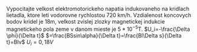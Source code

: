 Vypocitajte velkost elektromotorickeho napatia indukovaneho na kridlach lietadla, ktore leti vodorovne rychlostou 720 km/h. Vzdialenost koncovych bodov kridel je 18m, velkost zvislej zlozky magnetickej indukcie magnetickeho pola zeme v danom mieste je $5*10^{-5}$T.
$U_i=-\frac{\Delta \phi}{\Delta t}$
$=\frac{BSsin\alpha}{\Delta t}=\frac{Bl\Delta s}{\Delta t}=Blv$
$U_i=0,18V$

